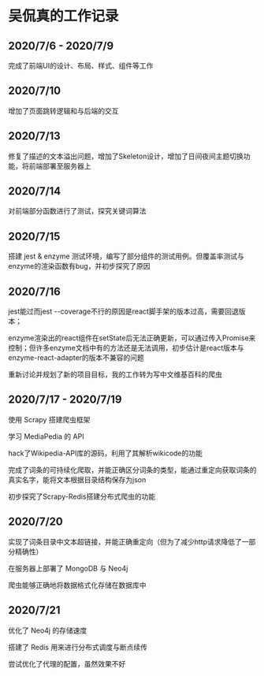 # 吴侃真的工作记录

## 2020/7/6 - 2020/7/9

完成了前端UI的设计、布局、样式、组件等工作

## 2020/7/10

增加了页面跳转逻辑和与后端的交互

## 2020/7/13

修复了描述的文本溢出问题，增加了Skeleton设计，增加了日间夜间主题切换功能，将前端部署至服务器上

## 2020/7/14

对前端部分函数进行了测试，探究关键词算法

## 2020/7/15

搭建 jest & enzyme 测试环境，编写了部分组件的测试用例。但覆盖率测试与enzyme的渲染函数有bug，并初步探究了原因

## 2020/7/16

jest能过而jest --coverage不行的原因是react脚手架的版本过高，需要回退版本；

enzyme渲染出的react组件在setState后无法正确更新，可以通过传入Promise来控制；但许多enzyme文档中有的方法还是无法调用，初步估计是react版本与enzyme-react-adapter的版本不兼容的问题

重新讨论并规划了新的项目目标，我的工作转为写中文维基百科的爬虫

## 2020/7/17 - 2020/7/19

使用 Scrapy 搭建爬虫框架

学习 MediaPedia 的 API

hack了Wikipedia-API库的源码，利用了其解析wikicode的功能

完成了词条的可持续化爬取，并能正确区分词条的类型，能通过重定向获取词条的真实名字，能将文本根据目录结构保存为json

初步探究了Scrapy-Redis搭建分布式爬虫的功能

## 2020/7/20

实现了词条目录中文本超链接，并能正确重定向（但为了减少http请求降低了一部分精确性）

在服务器上部署了 MongoDB 与 Neo4j

爬虫能够正确地将数据格式化存储在数据库中

## 2020/7/21

优化了 Neo4j 的存储速度

搭建了 Redis 用来进行分布式调度与断点续传

尝试优化了代理的配置，虽然效果不好
